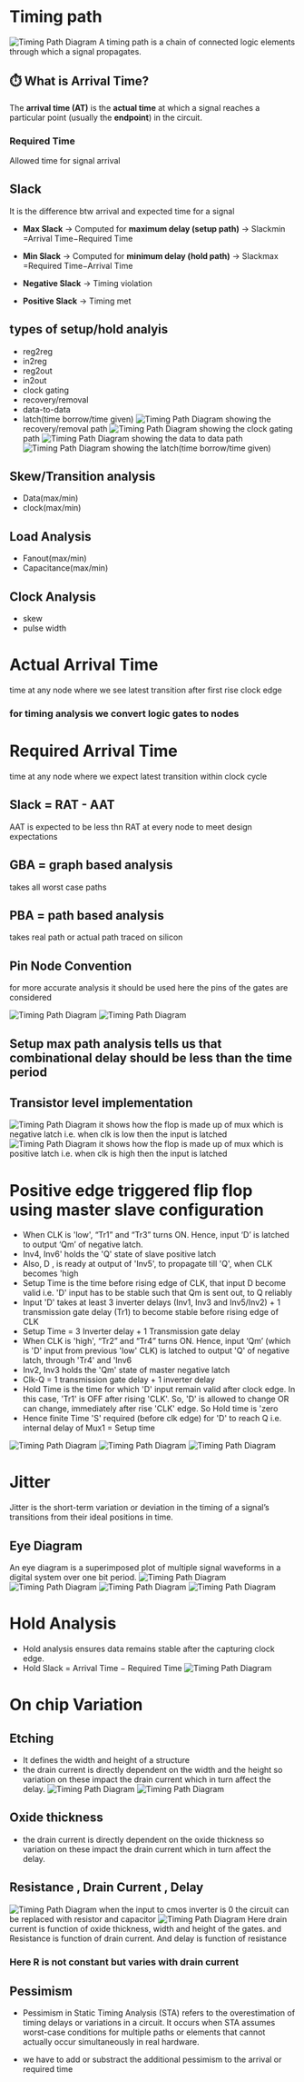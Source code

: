 # Timing path 
![Timing Path Diagram](images/timingpath.png)
A timing path is a chain of connected logic elements through which a signal propagates.

## ⏱️ What is Arrival Time?

The **arrival time (AT)** is the **actual time** at which a signal reaches a particular point (usually the **endpoint**) in the circuit.

### Required Time 
Allowed time for signal arrival

## Slack 
It is the difference btw arrival and expected time for a signal

-   **Max Slack** → Computed for **maximum delay (setup path)** → Slackmin​=Arrival Time−Required Time
    
-   **Min Slack** → Computed for **minimum delay (hold path)** → Slackmax​\=Required Time−Arrival Time
    
-   **Negative Slack** → Timing violation
    
-   **Positive Slack** → Timing met

## types of setup/hold analyis

 - reg2reg
 - in2reg
 - reg2out
 - in2out
 - clock gating
 - recovery/removal
 - data-to-data
 - latch(time borrow/time given)
![Timing Path Diagram](images/rar.png)
showing the recovery/removal path
![Timing Path Diagram](images/gating.png)
showing the clock gating path
![Timing Path Diagram](images/data2data.png)
showing the data to data path
![Timing Path Diagram](images/latch.png)
showing the latch(time borrow/time given)

## Skew/Transition analysis

 - Data(max/min)
 -  clock(max/min)
## Load Analysis
 - Fanout(max/min)
 - Capacitance(max/min)
## Clock Analysis
 - skew
 - pulse width

# Actual Arrival Time
time at any node where we see latest transition after first rise clock edge
### for timing analysis we convert logic gates to nodes

# Required Arrival Time
time at any node where we expect latest transition within clock cycle

## Slack = RAT - AAT

AAT is expected to be less thn RAT at every node to meet design expectations

## GBA = graph based analysis   
takes all worst case paths
## PBA = path based analysis
takes real path or actual path traced on silicon


## Pin Node Convention
for more accurate analysis it should be used here the pins of the gates are considered

![Timing Path Diagram](images/pin.png)
![Timing Path Diagram](images/pin2.png)

## Setup max path analysis tells us that combinational delay should be less than the time period
## Transistor level implementation

![Timing Path Diagram](images/neg.png)
it shows how the flop is made up of mux which is negative latch i.e. when clk is low then the input is latched
![Timing Path Diagram](images/pos.png)
it shows how the flop is made up of mux which is positive latch i.e. when clk is high then the input is latched

# Positive edge  triggered flip flop using master slave configuration
 - When CLK is 'low', “Tr1” and “Tr3” turns ON. Hence, input ‘D’ is latched to output ‘Qm’ of negative latch.
 - Inv4, Inv6' holds the 'Q' state of slave positive latch
 - Also,  D , is ready at output of 'Inv5', to propagate till 'Q', when CLK becomes 'high
 - Setup Time is the time before rising edge of CLK, that input D become valid i.e. 'D' input has to be stable such that Qm is sent out, to Q reliably
 - Input 'D' takes at least 3 inverter delays (Inv1, Inv3 and Inv5/Inv2) + 1 transmission gate delay (Tr1) to become stable before rising edge of CLK
 - Setup Time = 3 Inverter delay + 1 Transmission gate delay
 - When CLK is 'high', “Tr2” and “Tr4” turns ON. Hence, input ‘Qm’ (which is 'D' input from previous 'low' CLK) is latched to output 'Q' of negative latch, through 'Tr4' and 'Inv6
 - Inv2, Inv3 holds the 'Qm' state of master negative latch
 - Clk-Q = 1 transmission gate delay + 1 inverter delay
 - Hold Time is the time for which 'D' input remain valid after clock edge. In this case, 'Tr1' is OFF after rising 'CLK'. So, 'D' is allowed to change OR can change, immediately after rise 'CLK' edge. So Hold time is 'zero
 - Hence finite Time 'S' required (before clk edge) for 'D' to reach Q  i.e. internal delay of Mux1 = Setup time

![Timing Path Diagram](images/1.png)
![Timing Path Diagram](images/2.png)
![Timing Path Diagram](images/3.png)

# Jitter
Jitter is the short-term variation or deviation in the timing of a signal’s transitions from their ideal positions in time.
## Eye Diagram
An eye diagram is a superimposed plot of multiple signal waveforms in a digital system over one bit period.
![Timing Path Diagram](images/4.png)
![Timing Path Diagram](images/5.png)
![Timing Path Diagram](images/6.png)
![Timing Path Diagram](images/7.png)

# Hold Analysis
 - Hold analysis ensures data remains stable after the capturing clock edge.
 - Hold Slack = Arrival Time − Required Time
![Timing Path Diagram](images/8.png)

# On chip Variation
## Etching
 - It defines the width and height of a structure
 - the drain current is directly dependent on the width and the height so variation on these impact the drain current which in turn affect the delay.
![Timing Path Diagram](images/9.png)
![Timing Path Diagram](images/10.png)
## Oxide thickness
-  the drain current is directly dependent on the oxide thickness so variation on these impact the drain current which in turn affect the delay.

## Resistance , Drain Current , Delay

![Timing Path Diagram](images/11.png)
when the input to cmos inverter is 0 the circuit can be replaced with resistor and capacitor
![Timing Path Diagram](images/for.png)
Here drain current is function of oxide thickness, width and height of the gates. and Resistance is function of drain current. And delay is function of resistance
### Here R is not constant but varies with drain current 


## Pessimism
 - Pessimism in Static Timing Analysis (STA) refers to the overestimation of timing delays or variations in a circuit. It occurs when STA assumes worst-case conditions for multiple paths or elements that cannot actually occur simultaneously in real hardware.

 - we have to add or substract the additional pessimism to the arrival or required time 
